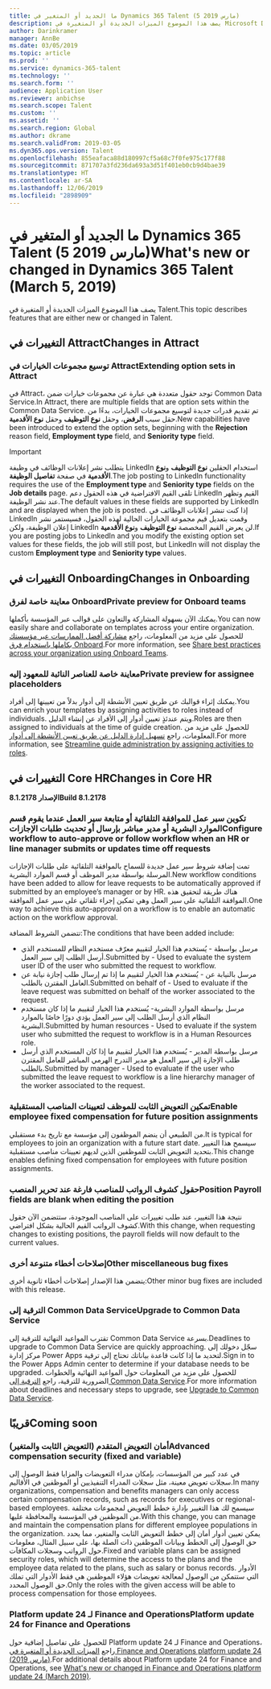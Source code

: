 ```yaml
---
title: ما الجديد أو المتغير في Dynamics 365 Talent (5 مارس 2019)
description: يصف هذا الموضوع الميزات الجديدة أو المتغيرة في Microsoft Dynamics 365 Talent.
author: Darinkramer
manager: AnnBe
ms.date: 03/05/2019
ms.topic: article
ms.prod: ''
ms.service: dynamics-365-talent
ms.technology: ''
ms.search.form: ''
audience: Application User
ms.reviewer: anbichse
ms.search.scope: Talent
ms.custom: ''
ms.assetid: ''
ms.search.region: Global
ms.author: dkrame
ms.search.validFrom: 2019-03-05
ms.dyn365.ops.version: Talent
ms.openlocfilehash: 855eafaca88d180997cf5a68c7f0fe975c177f88
ms.sourcegitcommit: 871707a3fd236da693a3d51f401eb0cb9d4bae39
ms.translationtype: HT
ms.contentlocale: ar-SA
ms.lasthandoff: 12/06/2019
ms.locfileid: "2898909"
---
```

# <a name="whats-new-or-changed-in-dynamics-365-talent-march-5-2019"></a><span data-ttu-id="bf063-103">ما الجديد أو المتغير في Dynamics 365 Talent (5 مارس 2019)</span><span class="sxs-lookup"><span data-stu-id="bf063-103">What's new or changed in Dynamics 365 Talent (March 5, 2019)</span></span>

<span data-ttu-id="bf063-104">يصف هذا الموضوع الميزات الجديدة أو المتغيرة في Talent.</span><span class="sxs-lookup"><span data-stu-id="bf063-104">This topic describes features that are either new or changed in Talent.</span></span>

## <a name="changes-in-attract"></a><span data-ttu-id="bf063-105">التغييرات في Attract</span><span class="sxs-lookup"><span data-stu-id="bf063-105">Changes in Attract</span></span>

### <a name="extending-option-sets-in-attract"></a><span data-ttu-id="bf063-106">توسيع مجموعات الخيارات في Attract</span><span class="sxs-lookup"><span data-stu-id="bf063-106">Extending option sets in Attract</span></span>

<span data-ttu-id="bf063-107">في Attract، توجد حقول متعددة هي عبارة عن مجموعات خيارات ضمن Common Data Service.</span><span class="sxs-lookup"><span data-stu-id="bf063-107">In Attract, there are multiple fields that are option sets within the Common Data Service.</span></span> <span data-ttu-id="bf063-108">تم تقديم قدرات جديدة لتوسيع مجموعات الخيارات، بدءًا من حقل سبب **الرفض**، وحقل **نوع التوظيف** وحقل **نوع الأقدمية**.</span><span class="sxs-lookup"><span data-stu-id="bf063-108">New capabilities have been introduced to extend the option sets, beginning with the **Rejection** reason field, **Employment type** field, and **Seniority type** field.</span></span>

> [!IMPORTANT]
> <span data-ttu-id="bf063-109">يتطلب نشر إعلانات الوظائف في وظيفة LinkedIn استخدام الحقلين **نوع التوظيف** و**نوع الأقدمية** في صفحة **تفاصيل الوظيفة**.</span><span class="sxs-lookup"><span data-stu-id="bf063-109">The job posting to LinkedIn functionality requires the use of the **Employment type** and **Seniority type** fields on the **Job details** page.</span></span> <span data-ttu-id="bf063-110">تلقى القيم الافتراضية في هذه الحقول دعم LinkedIn القيم وتظهر عند نشر الوظيفة.</span><span class="sxs-lookup"><span data-stu-id="bf063-110">The default values in these fields are supported by LinkedIn and are displayed when the job is posted.</span></span> <span data-ttu-id="bf063-111">إذا كنت تنشر إعلانات الوظائف في LinkedIn وقمت بتعديل قيم مجموعة الخيارات الحالية لهذه الحقول، فسيستمر نشر إعلان الوظيفة، ولكن LinkedIn لن يعرض القيم المخصصة **نوع التوظيف** و**نوع الأقدمية**.</span><span class="sxs-lookup"><span data-stu-id="bf063-111">If you are posting jobs to LinkedIn and you modify the existing option set values for these fields, the job will still post, but LinkedIn will not display the custom **Employment type** and **Seniority type** values.</span></span>

## <a name="changes-in-onboarding"></a><span data-ttu-id="bf063-112">التغييرات في Onboarding</span><span class="sxs-lookup"><span data-stu-id="bf063-112">Changes in Onboarding</span></span>

### <a name="private-preview-for-onboard-teams"></a><span data-ttu-id="bf063-113">معاينة خاصة لفرق Onboard</span><span class="sxs-lookup"><span data-stu-id="bf063-113">Private preview for Onboard teams</span></span>
<span data-ttu-id="bf063-114">يمكنك الآن بسهولة المشاركة والتعاون على قوالب عبر المؤسسة بأكملها.</span><span class="sxs-lookup"><span data-stu-id="bf063-114">You can now easily share and collaborate on templates across your entire organization.</span></span> <span data-ttu-id="bf063-115">للحصول على مزيد من المعلومات، راجع [مشاركة أفضل الممارسات عبر مؤسستك بكاملها باستخدام فرق Onboard](https://docs.microsoft.com/business-applications-release-notes/April19/dynamics365-talent/onboard/share-best-practices-teams).</span><span class="sxs-lookup"><span data-stu-id="bf063-115">For more information, see [Share best practices across your organization using Onboard Teams](https://docs.microsoft.com/business-applications-release-notes/April19/dynamics365-talent/onboard/share-best-practices-teams).</span></span>

### <a name="private-preview-for-assignee-placeholders"></a><span data-ttu-id="bf063-116">معاينة خاصة للعناصر النائبة للمعهود إليه</span><span class="sxs-lookup"><span data-stu-id="bf063-116">Private preview for assignee placeholders</span></span>
<span data-ttu-id="bf063-117">يمكنك إثراء قوالبك عن طريق تعيين الأنشطة إلى أدوار بدلاً من تعيينها إلى أفراد.</span><span class="sxs-lookup"><span data-stu-id="bf063-117">You can enrich your templates by assigning activities to roles instead of individuals.</span></span> <span data-ttu-id="bf063-118">ويتم عندئذٍ تعيين أدوار إلى الأفراد عن إنشاء الدليل.</span><span class="sxs-lookup"><span data-stu-id="bf063-118">Roles are then assigned to individuals at the time of guide creation.</span></span> <span data-ttu-id="bf063-119">للحصول على مزيد من المعلومات، راجع [تسهيل إدارة الدليل عن طريق تعيين الأنشطة إلى أدوار](https://docs.microsoft.com/business-applications-release-notes/April19/dynamics365-talent/onboard/assign-activities-roles).</span><span class="sxs-lookup"><span data-stu-id="bf063-119">For more information, see [Streamline guide administration by assigning activities to roles](https://docs.microsoft.com/business-applications-release-notes/April19/dynamics365-talent/onboard/assign-activities-roles).</span></span>

## <a name="changes-in-core-hr"></a><span data-ttu-id="bf063-120">التغييرات في Core HR</span><span class="sxs-lookup"><span data-stu-id="bf063-120">Changes in Core HR</span></span>
<span data-ttu-id="bf063-121">**الإصدار 8.1.2178**</span><span class="sxs-lookup"><span data-stu-id="bf063-121">**Build 8.1.2178**</span></span>

### <a name="configure-workflow-to-auto-approve-or-follow-workflow-when-an-hr-or-line-manager-submits-or-updates-time-off-requests"></a><span data-ttu-id="bf063-122">تكوين سير عمل للموافقة التلقائية أو متابعة سير العمل عندما يقوم قسم الموارد البشرية أو مدير مباشر بإرسال أو تحديث طلبات الإجازات</span><span class="sxs-lookup"><span data-stu-id="bf063-122">Configure workflow to auto-approve or follow workflow when an HR or line manager submits or updates time off requests</span></span>
<span data-ttu-id="bf063-123">تمت إضافة شروط سير عمل جديدة للسماح بالموافقة التلقائية على طلبات الإجازات المرسلة بواسطة مدير الموظف أو قسم الموارد البشرية.</span><span class="sxs-lookup"><span data-stu-id="bf063-123">New workflow conditions have been added to allow for leave requests to be automatically approved if submitted by an employee’s manager or by HR.</span></span> <span data-ttu-id="bf063-124">هناك طريقة لتحقيق هذه الموافقة التلقائية على سير العمل وهي تمكين إجراء تلقائي على سير عمل الموافقة.</span><span class="sxs-lookup"><span data-stu-id="bf063-124">One way to achieve this auto-approval on a workflow is to enable an automatic action on the workflow approval.</span></span>

<span data-ttu-id="bf063-125">تتضمن الشروط المضافة:</span><span class="sxs-lookup"><span data-stu-id="bf063-125">The conditions that have been added include:</span></span>

- <span data-ttu-id="bf063-126">مرسل بواسطة‬ - يُستخدم هذا الخيار لتقييم معرّف مستخدم النظام للمستخدم الذي أرسل الطلب إلى سير العمل.</span><span class="sxs-lookup"><span data-stu-id="bf063-126">Submitted by - Used to evaluate the system user ID of the user who submitted the request to workflow.</span></span>
- <span data-ttu-id="bf063-127">مرسل بالنيابة عن ‬- يُستخدم هذا الخيار لتقييم ما إذا تم إرسال طلب إجازة نيابة عن العامل المقترن بالطلب.</span><span class="sxs-lookup"><span data-stu-id="bf063-127">Submitted on behalf of - Used to evaluate if the leave request was submitted on behalf of the worker associated to the request.</span></span>
- <span data-ttu-id="bf063-128">مرسل بواسطة الموارد البشرية- يُستخدم هذا الخيار لتقييم ما إذا كان مستخدم النظام الذي أرسل الطلب إلى سير العمل يؤدي دورًا خاصًا بالموارد البشرية.</span><span class="sxs-lookup"><span data-stu-id="bf063-128">Submitted by human resources - Used to evaluate if the system user who submitted the request to workflow is in a Human Resources role.</span></span>
- <span data-ttu-id="bf063-129">مرسل بواسطة المدير‬ - يُستخدم هذا الخيار لتقييم ما إذا كان المستخدم الذي أرسل طلب الإجازة إلى سير العمل هو مدير التدرج الهرمي المباشر للعامل المقترن بالطلب.</span><span class="sxs-lookup"><span data-stu-id="bf063-129">Submitted by manager - Used to evaluate if the user who submitted the leave request to workflow is a line hierarchy manager of the worker associated to the request.</span></span>

### <a name="enable-employee-fixed-compensation-for-future-position-assignments"></a><span data-ttu-id="bf063-130">تمكين التعويض الثابت للموظف لتعيينات المناصب المستقبلية</span><span class="sxs-lookup"><span data-stu-id="bf063-130">Enable employee fixed compensation for future position assignments</span></span>
<span data-ttu-id="bf063-131">من الطبيعي أن ينضم الموظفون إلى مؤسسة مع تاريخ بدء مستقبلي.</span><span class="sxs-lookup"><span data-stu-id="bf063-131">It is typical for employees to join an organization with a future start date.</span></span> <span data-ttu-id="bf063-132">سيسمح هذا التغيير بتحديد التعويض الثابت للموظفين الذين لديهم تعيينات مناصب مستقبلية.</span><span class="sxs-lookup"><span data-stu-id="bf063-132">This change enables defining fixed compensation for employees with future position assignments.</span></span>

### <a name="position-payroll-fields-are-blank-when-editing-the-position"></a><span data-ttu-id="bf063-133">حقول كشوف الرواتب للمناصب فارغة عند تحرير المنصب</span><span class="sxs-lookup"><span data-stu-id="bf063-133">Position Payroll fields are blank when editing the position</span></span>
<span data-ttu-id="bf063-134">نتيجة هذا التغيير، عند طلب تغييرات على المناصب الموجودة، ستتضمن الآن حقول كشوف الرواتب القيم الحالية بشكل افتراضي.</span><span class="sxs-lookup"><span data-stu-id="bf063-134">With this change, when requesting changes to existing positions, the payroll fields will now default to the current values.</span></span>

### <a name="other-miscellaneous-bug-fixes"></a><span data-ttu-id="bf063-135">إصلاحات أخطاء متنوعة أخرى</span><span class="sxs-lookup"><span data-stu-id="bf063-135">Other miscellaneous bug fixes</span></span>
<span data-ttu-id="bf063-136">يتضمن هذا الإصدار إصلاحات أخطاء ثانوية أخرى:</span><span class="sxs-lookup"><span data-stu-id="bf063-136">Other minor bug fixes are included with this release.</span></span>

### <a name="upgrade-to-common-data-service"></a><span data-ttu-id="bf063-137">الترقية إلى Common Data Service</span><span class="sxs-lookup"><span data-stu-id="bf063-137">Upgrade to Common Data Service</span></span>
<span data-ttu-id="bf063-138">تقترب المواعيد النهائية للترقية إلى Common Data Service بسرعة.</span><span class="sxs-lookup"><span data-stu-id="bf063-138">Deadlines to upgrade to Common Data Service are quickly approaching.</span></span> <span data-ttu-id="bf063-139">سجّل دخولك إلى مركز إدارة Power Apps لتحديد ما إذا كانت قاعدة بياناتك تحتاج إلى ترقية.</span><span class="sxs-lookup"><span data-stu-id="bf063-139">Sign in to the Power Apps Admin center to determine if your database needs to be upgraded.</span></span> <span data-ttu-id="bf063-140">للحصول على مزيد من المعلومات حول المواعيد النهائية والخطوات الضرورية للترقية، راجع [الترقية إلى Common Data Service](https://docs.microsoft.com/common-data-service/upgradecds/introduction-upgrade-cds).</span><span class="sxs-lookup"><span data-stu-id="bf063-140">For more information about deadlines and necessary steps to upgrade, see [Upgrade to Common Data Service](https://docs.microsoft.com/common-data-service/upgradecds/introduction-upgrade-cds).</span></span>

## <a name="coming-soon"></a><span data-ttu-id="bf063-141">قريبًا</span><span class="sxs-lookup"><span data-stu-id="bf063-141">Coming soon</span></span>

###  <a name="advanced-compensation-security-fixed-and-variable"></a><span data-ttu-id="bf063-142">أمان التعويض المتقدم (التعويض الثابت والمتغير)</span><span class="sxs-lookup"><span data-stu-id="bf063-142">Advanced compensation security (fixed and variable)</span></span>
<span data-ttu-id="bf063-143">في عدد كبير من المؤسسات، بإمكان مدراء التعويضات والمزايا فقط الوصول إلى سجلات تعويض معينة، مثل سجلات المدراء التنفيذيين أو الموظفين في الأقاليم.</span><span class="sxs-lookup"><span data-stu-id="bf063-143">In many organizations, compensation and benefits managers can only access certain compensation records, such as records for executives or regional-based employees.</span></span> <span data-ttu-id="bf063-144">سيسمح لك هذا التغيير بإدارة خطط التعويض لمجموعات مختلفة من الموظفين في المؤسسة والمحافظة عليها.</span><span class="sxs-lookup"><span data-stu-id="bf063-144">With this change, you can manage and maintain the compensation plans for different employee populations in the organization.</span></span> <span data-ttu-id="bf063-145">يمكن تعيين أدوار أمان إلى خطط التعويض الثابت والمتغير، مما يحدد حق الوصول إلى الخطط وبيانات الموظفين ذات الصلة بها، على سبيل المثال، معلومات حول الرواتب وسجلات المكافآت.</span><span class="sxs-lookup"><span data-stu-id="bf063-145">Fixed and variable plans can be assigned security roles, which will determine the access to the plans and the employee data related to the plans, such as salary or bonus records.</span></span> <span data-ttu-id="bf063-146">الأدوار التي ستتمكن من الوصول لمعالجة تعويضات هؤلاء الموظفين هي فقط الأدوار التي تملك حق الوصول المحدد.</span><span class="sxs-lookup"><span data-stu-id="bf063-146">Only the roles with the given access will be able to process compensation for those employees.</span></span>

###  <a name="platform-update-24-for-finance-and-operations"></a><span data-ttu-id="bf063-147">Platform update 24 لـ Finance and Operations</span><span class="sxs-lookup"><span data-stu-id="bf063-147">Platform update 24 for Finance and Operations</span></span>
<span data-ttu-id="bf063-148">للحصول على تفاصيل إضافية حول Platform update 24 لـ Finance and Operations، راجع [الميزات الجديدة أو المتغيرة في Finance and Operations platform update 24 (مارس 2019)](https://docs.microsoft.com/dynamics365/unified-operations/fin-and-ops/get-started/whats-new-platform-update-24).</span><span class="sxs-lookup"><span data-stu-id="bf063-148">For additional details about Platform update 24 for Finance and Operations, see [What's new or changed in Finance and Operations platform update 24 (March 2019)](https://docs.microsoft.com/dynamics365/unified-operations/fin-and-ops/get-started/whats-new-platform-update-24).</span></span>

